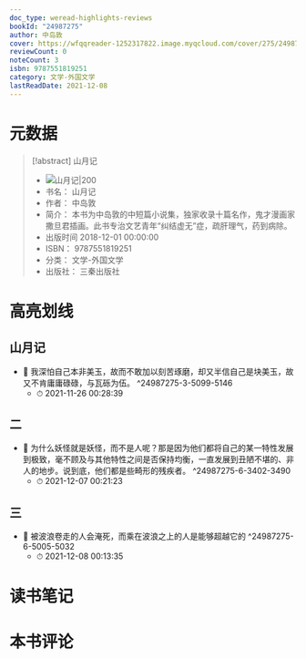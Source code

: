 ```yaml
---
doc_type: weread-highlights-reviews
bookId: "24987275"
author: 中岛敦
cover: https://wfqqreader-1252317822.image.myqcloud.com/cover/275/24987275/t7_24987275.jpg
reviewCount: 0
noteCount: 3
isbn: 9787551819251
category: 文学-外国文学
lastReadDate: 2021-12-08
---
```

# 元数据
> [!abstract] 山月记
> - ![ 山月记|200](https://wfqqreader-1252317822.image.myqcloud.com/cover/275/24987275/t7_24987275.jpg)
> - 书名： 山月记
> - 作者： 中岛敦
> - 简介： 本书为中岛敦的中短篇小说集，独家收录十篇名作，鬼才漫画家撒旦君插画。此书专治文艺青年“纠结虚无”症，疏肝理气，药到病除。
> - 出版时间 2018-12-01 00:00:00
> - ISBN： 9787551819251
> - 分类： 文学-外国文学
> - 出版社： 三秦出版社

# 高亮划线

## 山月记


- 📌 我深怕自己本非美玉，故而不敢加以刻苦琢磨，却又半信自己是块美玉，故又不肯庸庸碌碌，与瓦砾为伍。 ^24987275-3-5099-5146
    - ⏱ 2021-11-26 00:28:39 
## 二


- 📌 为什么妖怪就是妖怪，而不是人呢？那是因为他们都将自己的某一特性发展到极致，毫不顾及与其他特性之间是否保持均衡，一直发展到丑陋不堪的、非人的地步。说到底，他们都是些畸形的残疾者。 ^24987275-6-3402-3490
    - ⏱ 2021-12-07 00:21:23 
## 三


- 📌 被波浪卷走的人会淹死，而乘在波浪之上的人是能够超越它的 ^24987275-6-5005-5032
    - ⏱ 2021-12-08 00:13:35 
# 读书笔记

# 本书评论
